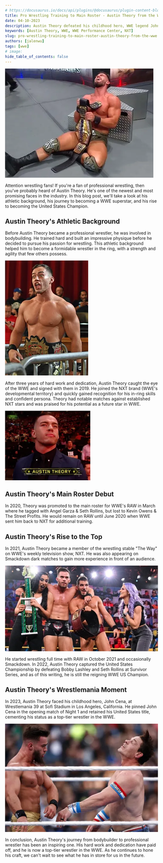 ```yaml
---
# https://docusaurus.io/docs/api/plugins/@docusaurus/plugin-content-blog#markdown-front-matter
title: Pro Wrestling Training to Main Roster - Austin Theory from the WWE
date: 04-10-2023
description: Austin Theory defeated his childhood hero, WWE legend John Cena, by pinfall at Wrestlemania 39 in Los Angeles, California. While some may argue that his success has been quick, he's actually been wrestling matches since 2016. The 25 year old has 7 years of experience in the wrestling business, not including his training.
keywords: [Austin Theory, WWE, WWE Performance Center, NXT]
slug: pro-wrestling-training-to-main-roster-austin-theory-from-the-wwe
authors: [jalenwu]
tags: [wwe]
# image: 
hide_table_of_contents: false
---
```


![Austin Theory captures the WWE United States Championship at Survivor Series 2022](./img/austin_theory_us_title.webp)

Attention wrestling fans! If you're a fan of professional wrestling, then you've probably heard of Austin Theory. He's one of the newest and most promising faces in the industry. In this blog post, we'll take a look at his athletic background, his journey to becoming a WWE superstar, and his rise to becoming the United States Champion.
<!-- truncate -->

## Austin Theory's Athletic Background
Before Austin Theory became a professional wrestler, he was involved in bodybuilding. He trained hard and built an impressive physique before he decided to pursue his passion for wrestling. This athletic background helped him to become a formidable wrestler in the ring, with a strength and agility that few others possess.

![Austin Theory wrestling for FIP](./img/austin_theory_fip.webp)

After three years of hard work and dedication, Austin Theory caught the eye of the WWE and signed with them in 2019. He joined the NXT brand (WWE's developmental territory) and quickly gained recognition for his in-ring skills and confident persona. Theory had notable matches against established NXT stars and was praised for his potential as a future star in WWE.

![Austin Theory appears at NXT Takeover after signing with the WWE](./img/austin_theory_nxt_takeover.webp)

## Austin Theory's Main Roster Debut
In 2020, Theory was promoted to the main roster for WWE's RAW in March where he tagged with Angel Garza & Seth Rollins, but lost to Kevin Owens & The Street Profits. He would remain on RAW until June 2020 when WWE sent him back to NXT for additional training.

## Austin Theory's Rise to the Top
In 2021, Austin Theory became a member of the wrestling stable "The Way" on WWE's weekly television show, NXT. He was also appearing on Smackdown dark matches to gain more experience in front of an audience. 

![Austin Theory with The Way on NXT television](./img/austin_theory_the_way.webp)

He started wrestling full time with RAW in October 2021 and occasionally Smackdown. In 2022, Austin Theory captured the United States Championship by defeating Bobby Lashley and Seth Rollins at Survivor Series, and as of this writing, he is still the reigning WWE US Champion.

## Austin Theory's Wrestlemania Moment
In 2023, Austin Theory faced his childhood hero, John Cena, at Wrestlemania 39 at Sofi Stadium in Los Angeles, California. He pinned John Cena in the opening match of Night 1 and retained his United States title, cementing his status as a top-tier wrestler in the WWE.

![Austin Theory battles John Cena at Wrestlemania 39](./img/austin_theory_cena.webp)

In conclusion, Austin Theory's journey from bodybuilder to professional wrestler has been an inspiring one. His hard work and dedication have paid off, and he is now a top-tier wrestler in the WWE. As he continues to hone his craft, we can't wait to see what he has in store for us in the future.